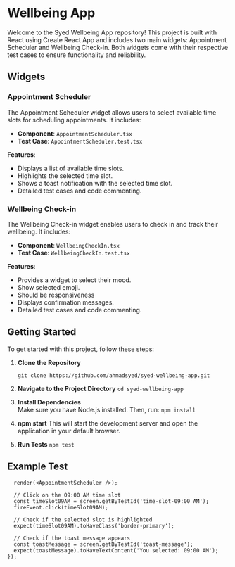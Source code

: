 # Wellbeing App

Welcome to the Syed Wellbeing App repository! This project is built with React using Create React App and includes two main widgets: Appointment Scheduler and Wellbeing Check-in. Both widgets come with their respective test cases to ensure functionality and reliability.

## Widgets

### Appointment Scheduler

The Appointment Scheduler widget allows users to select available time slots for scheduling appointments. It includes:

- **Component**: `AppointmentScheduler.tsx`
- **Test Case**: `AppointmentScheduler.test.tsx`

**Features**:
- Displays a list of available time slots.
- Highlights the selected time slot.
- Shows a toast notification with the selected time slot.
- Detailed test cases and code commenting. 

### Wellbeing Check-in

The Wellbeing Check-in widget enables users to check in and track their wellbeing. It includes:

- **Component**: `WellbeingCheckIn.tsx`
- **Test Case**: `WellbeingCheckIn.test.tsx`

**Features**:
- Provides a widget to select their mood.
- Show selected emoji.
- Should be responsiveness
- Displays confirmation messages.
- Detailed test cases and code commenting. 

## Getting Started

To get started with this project, follow these steps:

1. **Clone the Repository**

   ```git clone https://github.com/ahmadsyed/syed-wellbeing-app.git```

2. **Navigate to the Project Directory**
    ```cd syed-wellbeing-app```
3.	**Install Dependencies**    
Make sure you have Node.js installed. Then, run:
    ```npm install```
4. **npm start**
This will start the development server and open the application in your default browser.
5.	**Run Tests**
    ```npm test```

## Example Test
```test('AppointmentScheduler Component selects a time slot and shows a toast', () => {
  render(<AppointmentScheduler />);

  // Click on the 09:00 AM time slot
  const timeSlot09AM = screen.getByTestId('time-slot-09:00 AM');
  fireEvent.click(timeSlot09AM);

  // Check if the selected slot is highlighted
  expect(timeSlot09AM).toHaveClass('border-primary');

  // Check if the toast message appears
  const toastMessage = screen.getByTestId('toast-message');
  expect(toastMessage).toHaveTextContent('You selected: 09:00 AM');
});
